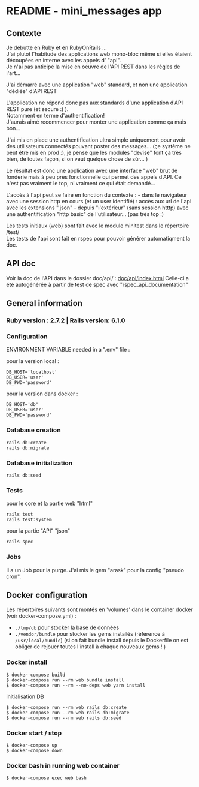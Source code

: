 # README - mini_messages app

## Contexte

Je débutte en Ruby et en RubyOnRails ...  
J'ai plutot l'habitude des applications web mono-bloc même si elles étaient découpées en interne avec les appels d' "api".  
Je n'ai pas anticipé la mise en oeuvre de l'API REST dans les règles de l'art...

J'ai démarré avec une application "web" standard, et non une application "dédiée" d'API REST  

L'application ne répond donc pas aux standards d'une application d'API REST pure (et secure :( ).  
Notamment en terme d'authentification!  
J'aurais aimé recommencer pour monter une application comme ça mais bon...  

J'ai mis en place une authentification ultra simple uniquement pour avoir des utilisateurs connectés pouvant poster des messages... (çe système ne peut être mis en prod :), je pense que les modules "devise" font ça très bien, de toutes façon, si on veut quelque chose de sûr... )  

Le résultat est donc une application avec une interface "web" brut de fonderie mais à peu près fonctionnelle qui permet des appels d'API. Ce n'est pas vraiment le top, ni vraiment ce qui était demandé... 

L'accès à l'api peut se faire en fonction du contexte :
    - dans le navigateur avec une session http en cours (et un user identifié) : accès aux url de l'api avec les extensions ".json"
    - depuis "l'extérieur" (sans session htttp) avec une authentification "http basic" de l'utilisateur... (pas très top :)

Les tests initiaux (web) sont fait avec le module minitest dans le répertoire /test/  
Les tests de l'api sont fait en rspec pour pouvoir générer automatiqment la doc.

## API doc
Voir la doc de l'API dans le dossier doc/api/ : [doc/api/index.html](doc/api/index.html)
Celle-ci a été autogénérée à partir de test de spec avec "rspec_api_documentation"

## General information

### Ruby version : 2.7.2 | Rails version: 6.1.0

### Configuration

ENVIRONMENT VARIABLE needed in a ".env" file :  

pour la version local :

    DB_HOST='localhost'
    DB_USER='user'  
    DB_PWD='password'  

pour la version dans docker :
    
    DB_HOST='db'
    DB_USER='user'  
    DB_PWD='password'  

### Database creation

    rails db:create
    rails db:migrate

### Database initialization

    rails db:seed

### Tests

pour le core et la partie web "html"

    rails test
    rails test:system

pour la partie "API" "json"

    rails spec

### Jobs

Il a un Job pour la purge. 
J'ai mis le gem "arask" pour la config "pseudo cron".


## Docker configuration

Les répertoires suivants sont montés en 'volumes' dans le container docker (voir docker-compose.yml) :
 * `./tmp/db` pour stocker la base de données
 * `./vendor/bundle` pour stocker les gems installés (référence à `/usr/local/bundle`) (si on fait bundle install depuis le Dockerfile on est obliger de rejouer toutes l'install à chaque nouveaux gems ! )

### Docker install

    $ docker-compose build  
    $ docker-compose run --rm web bundle install 
    $ docker-compose run --rm --no-deps web yarn install

initialisation DB

    $ docker-compose run --rm web rails db:create
    $ docker-compose run --rm web rails db:migrate
    $ docker-compose run --rm web rails db:seed

### Docker start / stop
    
    $ docker-compose up
    $ docker-compose down

### Docker bash in running web container

    $ docker-compose exec web bash

